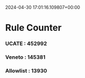2024-04-30 17:01:16.109807+00:00
# Rule Counter 
 ### UCATE : 452992

 ### Veneto : 145381

 ### Allowlist : 13930